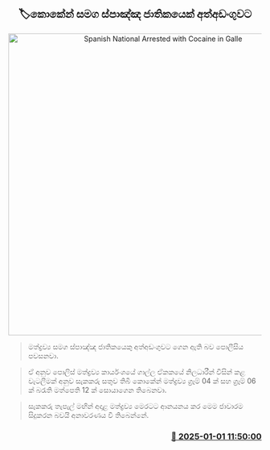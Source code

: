 <p align='center'><b><h2 align='center' title='Spanish National Arrested with Cocaine in Galle'>🏷කොකේන් සමග ස්පාඤ්ඤ ජාතිකයෙක් අත්අඩංගුවට</h2></b></p>
<p align='center'><img src='https://helakuru.sgp1.cdn.digitaloceanspaces.com/esana/images/lib/arrested2[1].jpg' width='600' alt='Spanish National Arrested with Cocaine in Galle'></p>

> මත්ද්‍රව්‍ය සමග ස්පාඤ්ඤ ජාතිකයෙකු අත්අඩංගුවට ගෙන ඇති බව පොලීසිය පවසනවා.

> ඒ අනුව පොලිස් මත්ද්‍රව්‍ය කාර්යංශයේ ගාල්ල ඒකකයේ නිලධාරීන් විසින් ක​ළ වැටලීමක් අනුව සැකකරු සතුව තිබී කොකේන් මත්ද්‍රව්‍ය ග්‍රෑම් 04 ක් සහ ග්‍රෑම් 06 ක් බරැති මත්පෙති 12 ක් සොයාගෙන තිබෙනවා.

> සැකකරු තැපැල් මඟින් අදාළ මත්ද්‍රව්‍ය මෙරටට ආනයනය කර මෙම ජාවාරම සිදුකරන බවයි අනාවරණය වී තිබෙන්නේ.



<h3 align='right'><a href='https://www.helakuru.lk/esana/p/106241/'>📅 2025-01-01 11:50:00</a></h3>
